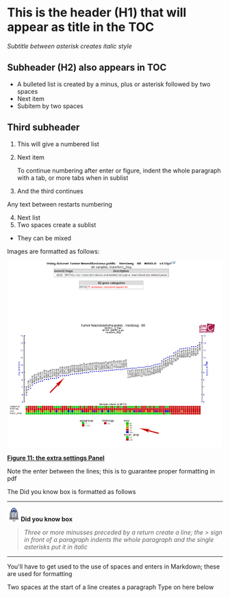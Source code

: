 
<a id="integrative_analysis_methylation"> </a>


This is the header (H1) that will appear as title in the TOC
===========================================

*Subtitle between asterisk creates italic style*


Subheader (H2) also appears in TOC
-----

-  A bulleted list is created by a minus, plus or asterisk followed by two spaces
-  Next item
  -  Subitem by two spaces


Third subheader 
-----

1.  This will give a numbered list
2.  Next item
	
	To continue numbering after enter or figure, indent the whole paragraph with a tab, or more tabs when in sublist
	
3.  And the third continues

Any text between restarts numbering

4.  Next list
  1. Two spaces create a sublist
  *  They can be mixed

Images are formatted as follows:

![Figure 11: the extra settings Panel](_static/images/OneGene_Adapting.png)

[**Figure 11: the extra settings Panel**](_static/images/OneGene_Adapting.png)

Note the enter between the lines; this is to guarantee proper formatting in pdf

The Did you know box is formatted as follows

---------
  ![](_static/images/R2d2_logo.png)**Did you know box**


> *Three or more minusses preceded by a return create a line; the > sign in front of a paragraph indents the whole paragraph and the single asterisks put it in italic*

---------

You'll have to get used to the use of spaces and enters in Markdown; these are used for formatting


  Two spaces at the start of a line creates a paragraph
Type on here below  


  







